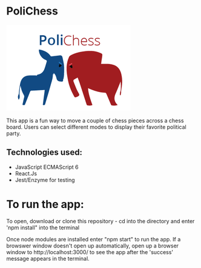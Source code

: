 # PoliChess

![alt text](https://github.com/mariastlouis/chess-app/blob/master/src/resources/logo.png)

This app is a fun way to move a couple of chess pieces across a chess board. Users can select different modes to display their favorite political party.

## Technologies used: 
* JavaScript ECMAScript 6
* React.Js
* Jest/Enzyme for testing

# To run the app:

To open, download or clone this repository - cd into the directory and enter 'npm install" into the terminal

Once node modules are installed enter "npm start" to run the app. If a browswer window doesn't open up automatically,  open up a browser window to http://localhost:3000/ to see the app after the 'success' message appears in the terminal.
